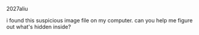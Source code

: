 2027aliu

i found this suspicious image file on my computer. can you help me figure out what's hidden inside?
